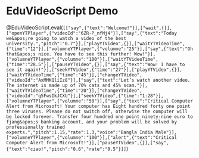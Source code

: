 <!--
author:   Fabian Bär
email: baerfabian@gmx.de

version: 0.0.0

import: https://fjangfaragesh.github.io/EduVideoScript/import.md
-->

# EduVideoScript Demo

@EduVideoScript.eval(`[["say",{"text":"Welcome!"}],["wait",{}],["openYTPlayer",{"videoId":"6ZR-P_nfMj4"}],["say",{"text":"Today we&apos;re going to watch a video of the best university.","pitch":"0.7"}],["playYTVideo",{}],["waitYTVideoTime",{"time":"12"}],["volumneYTPlayer",{"volumne":"25"}],["say",{"text":"Oh that&apos;s nice. You have to see this further! Wow!"}],["volumneYTPlayer",{"volumne":"100"}],["waitYTVideoTime",{"time":"28.5"}],["pauseYTVideo",{}],["say",{"text":"Wow! I have to see it again!"}],["seekYTVideo",{"time":"27"}],["playYTVideo",{}],["waitYTVideoTime",{"time":"45"}],["changeYTVideo",{"videoId":"AxMMKQliIz8"}],["say",{"text":"Let’s watch another video. The internet is made up of 70% cats and 45% scam."}],["waitYTVideoTime",{"time":"20"}],["changeYTVideo",{"videoId":"q5FwsIkJCXU"}],["seekYTVideo",{"time":"1:28"}],["volumneYTPlayer",{"volumne":"50"}],["say",{"text":"Critical Computer Alert from Microsoft! Your computer has Eight hundred forty one point three viruses. Please do not switch off, otherwise the computer will be locked forever. Transfer four hundred one point ninety-nine euro to fjang&apos;s banking account, and your problem will be solved by professionally trained experts.","pitch":1.15,"rate":1.3,"voice":"Bangla India Male"}],["volumneYTPlayer",{"volumne":"100"}],["alert",{"text":"Critical Computer Alert from Microsoft!"}],["pauseYTVideo",{}],["say",{"text":"ciao!","pitch":"0.6","rate":"0.5"}]]`)
